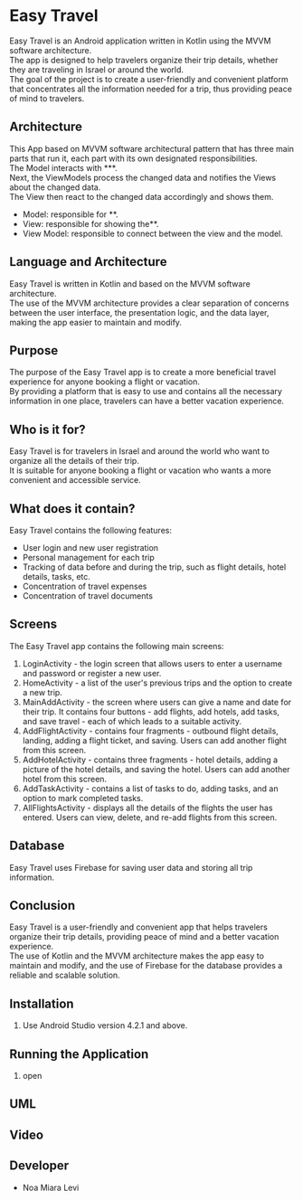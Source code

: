 # Easy Travel


Easy Travel is an Android application written in Kotlin using the MVVM software architecture.  </br>
The app is designed to help travelers organize their trip details, whether they are traveling in Israel or around the world.  </br>
The goal of the project is to create a user-friendly and convenient platform that concentrates all the information needed for a trip, thus providing peace of mind to travelers.

## Architecture
This App based on MVVM software architectural pattern that has three main parts that run it, each part with its own designated responsibilities. </br>
The Model interacts with ***. </br>
Next, the ViewModels process the changed data and notifies the Views about the changed data. </br>
The View then react to the changed data accordingly and shows them.
* Model: responsible for **.
* View:  responsible for showing the**.
* View Model: responsible to connect between the view and the model.

## Language and Architecture
Easy Travel is written in Kotlin and based on the MVVM software architecture.  </br>
The use of the MVVM architecture provides a clear separation of concerns between the user interface, the presentation logic, and the data layer, making the app easier to maintain and modify.

## Purpose
The purpose of the Easy Travel app is to create a more beneficial travel experience for anyone booking a flight or vacation.  </br>
By providing a platform that is easy to use and contains all the necessary information in one place, travelers can have a better vacation experience.

## Who is it for?
Easy Travel is for travelers in Israel and around the world who want to organize all the details of their trip. </br>
It is suitable for anyone booking a flight or vacation who wants a more convenient and accessible service.

## What does it contain?
Easy Travel contains the following features: </br>

* User login and new user registration </br>
* Personal management for each trip </br>
* Tracking of data before and during the trip, such as flight details, hotel details, tasks, etc. </br>
* Concentration of travel expenses </br>
* Concentration of travel documents </br>

## Screens
The Easy Travel app contains the following main screens: </br>

1. LoginActivity - the login screen that allows users to enter a username and password or register a new user. </br>
2. HomeActivity - a list of the user's previous trips and the option to create a new trip. </br>
3. MainAddActivity - the screen where users can give a name and date for their trip. It contains four buttons - add flights, add hotels, add tasks, and save travel - each of which leads to a suitable activity. </br>
4. AddFlightActivity - contains four fragments - outbound flight details, landing, adding a flight ticket, and saving. Users can add another flight from this screen. </br>
5. AddHotelActivity - contains three fragments - hotel details, adding a picture of the hotel details, and saving the hotel. Users can add another hotel from this screen. </br>
6. AddTaskActivity - contains a list of tasks to do, adding tasks, and an option to mark completed tasks. </br>
7. AllFlightsActivity - displays all the details of the flights the user has entered. Users can view, delete, and re-add flights from this screen. </br>

## Database
Easy Travel uses Firebase for saving user data and storing all trip information. </br>

## Conclusion
Easy Travel is a user-friendly and convenient app that helps travelers organize their trip details, providing peace of mind and a better vacation experience.  </br>
The use of Kotlin and the MVVM architecture makes the app easy to maintain and modify, and the use of Firebase for the database provides a reliable and scalable solution.

## Installation
1. Use Android Studio version 4.2.1 and above.  </br>

## Running the Application
1. open

## UML


## Video

## Developer
* Noa Miara Levi
